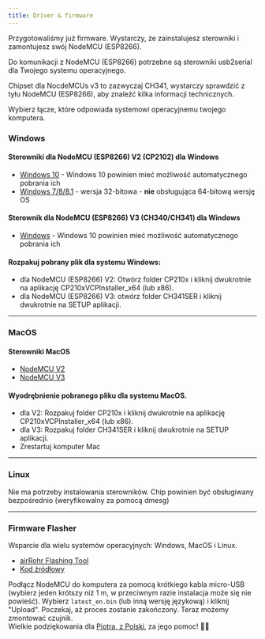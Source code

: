 ```yaml
---
title: Driver & firmware
---
```


Przygotowaliśmy już firmware. Wystarczy, że zainstalujesz sterowniki i zamontujesz swój NodeMCU (ESP8266). 

Do komunikacji z NodeMCU (ESP8266) potrzebne są sterowniki usb2serial dla Twojego systemu operacyjnego. 

Chipset dla NocdeMCUs v3 to zazwyczaj CH341, wystarczy sprawdzić z tyłu NodeMCU (ESP8266), aby znaleźć kilka informacji technicznych. 

Wybierz łącze, które odpowiada systemowi operacyjnemu twojego komputera.

### Windows

#### Sterowniki dla NodeMCU (ESP8266) V2 (CP2102) dla Windows
* [Windows 10](https://www.silabs.com/documents/public/software/CP210x_Universal_Windows_Driver.zip) - Windows 10 powinien mieć możliwość automatycznego pobrania ich
* [Windows 7/8/8.1](https://www.silabs.com/documents/public/software/CP210x_Windows_Drivers.zip) - wersja 32-bitowa - **nie** obsługująca 64-bitową wersję OS

#### Sterownik dla NodeMCU (ESP8266) V3 (CH340/CH341) dla Windows
* [Windows](http://www.wch.cn/downloads/file/5.html) - Windows 10 powinien mieć możliwość automatycznego pobrania ich

#### Rozpakuj pobrany plik dla systemu Windows:
* dla NodeMCU (ESP8266) V2: Otwórz folder CP210x i kliknij dwukrotnie na aplikację CP210xVCPInstaller_x64 (lub x86).
* dla NodeMCU (ESP8266) V3: otwórz folder CH341SER i kliknij dwukrotnie na SETUP aplikacji.

---

### MacOS

#### Sterowniki MacOS
* [NodeMCU V2](https://www.silabs.com/documents/public/software/Mac_OSX_VCP_Driver.zip )
* [NodeMCU V3](http://www.wch.cn/downloads/file/178.html) 

#### Wyodrębnienie pobranego pliku dla systemu MacOS.
* dla V2: Rozpakuj folder CP210x i kliknij dwukrotnie na aplikację CP210xVCPInstaller_x64 (lub x86).
* dla V3: Rozpakuj folder CH341SER i kliknij dwukrotnie na SETUP aplikacji.
* Zrestartuj komputer Mac

---

### Linux
Nie ma potrzeby instalowania sterowników. Chip powinien być obsługiwany bezpośrednio (weryfikowalny za pomocą dmesg)

---
### Firmware Flasher 
Wsparcie dla wielu systemów operacyjnych: Windows, MacOS i Linux.

* [airRohr Flashing Tool](http://firmware.sensor.community/airrohr/flashing-tool/)
* [Kod źródłowy](https://github.com/opendata-stuttgart/airrohr-firmware-flasher/)

Podłącz NodeMCU do komputera za pomocą krótkiego kabla micro-USB (wybierz jeden krótszy niż 1 m, w przeciwnym razie instalacja może się nie powieść). Wybierz `latest_en.bin` (lub inną wersję językową) i kliknij "Upload".
Poczekaj, aż proces zostanie zakończony. Teraz możemy zmontować czujnik.
<br>
Wielkie podziękowania dla [Piotra, z Polski](https://dropbox.inf.re/), za jego pomoc! 🙋‍♂️ 

